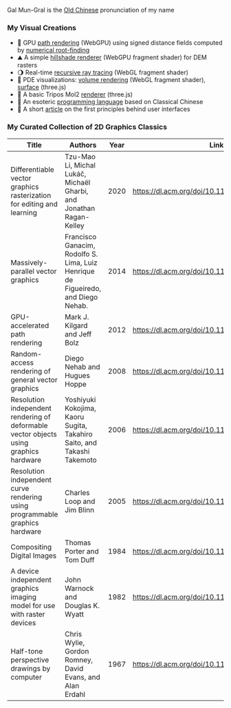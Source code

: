 Gal Mun-Gral is the [Old Chinese](https://en.wikipedia.org/wiki/Old_Chinese) pronunciation of my name

### My Visual Creations
- 🧮 GPU [path rendering](https://galmungral.github.io/newton-vg/) (WebGPU) using signed distance fields computed by [numerical root-finding](https://raw.githubusercontent.com/GalMunGral/newton-vg/main/src/newton.wgsl)
- ⛰️ A simple [hillshade renderer](https://galmungral.github.io/hillshade/) (WebGPU fragment shader) for DEM rasters
- 🌖 Real-time [recursive ray tracing](https://galmungral.github.io/gl-raytracer/) (WebGL fragment shader)
- 🌊 PDE visualizations: [volume rendering](https://galmungral.github.io/fdm-3d/) (WebGL fragment shader), [surface](https://galmungral.github.io/fdm-2d/) (three.js)
- 🧬 A basic Tripos Mol2 [renderer](https://galmungral.github.io/mol-renderer) (three.js)
- 🔣 An esoteric [programming language](https://galmungral.github.io/hanbun-lang/) based on Classical Chinese
- 📜 A short [article](https://galmungral.github.io/sigui/) on the first principles behind user interfaces

### My Curated Collection of 2D Graphics Classics
| Title | Authors  | Year | Link |
|-------|---------|------|------|
| Differentiable vector graphics rasterization for editing and learning | Tzu-Mao Li, Michal Lukáč, Michaël Gharbi, and Jonathan Ragan-Kelley | 2020 | https://dl.acm.org/doi/10.1145/3414685.3417871 |
| Massively-parallel vector graphics | Francisco Ganacim, Rodolfo S. Lima, Luiz Henrique de Figueiredo, and Diego Nehab. | 2014 | https://dl.acm.org/doi/10.1145/2661229.2661274 |
| GPU-accelerated path rendering | Mark J. Kilgard and Jeff Bolz | 2012 | https://dl.acm.org/doi/10.1145/2366145.2366191 |
| Random-access rendering of general vector graphics | Diego Nehab and Hugues Hoppe | 2008 | https://dl.acm.org/doi/10.1145/1409060.1409088 |
| Resolution independent rendering of deformable vector objects using graphics hardware | Yoshiyuki Kokojima, Kaoru Sugita, Takahiro Saito, and Takashi Takemoto | 2006 | https://dl.acm.org/doi/10.1145/1179849.1179997 |
| Resolution independent curve rendering using programmable graphics hardware | Charles Loop and Jim Blinn | 2005 | https://dl.acm.org/doi/10.1145/1073204.1073303 |
| Compositing Digital Images | Thomas Porter and Tom Duff | 1984 | https://dl.acm.org/doi/10.1145/964965.808606 |
| A device independent graphics imaging model for use with raster devices | John Warnock and Douglas K. Wyatt | 1982 | https://dl.acm.org/doi/10.1145/800064.801297 |
| Half-tone perspective drawings by computer | Chris Wylie, Gordon Romney, David Evans, and Alan Erdahl | 1967 | https://dl.acm.org/doi/10.1145/1465611.1465619
